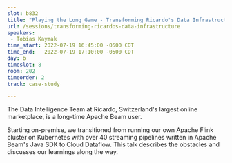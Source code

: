 ```yaml
---
slot: b832
title: "Playing the Long Game - Transforming Ricardo's Data Infrastructure with Apache Beam"
url: /sessions/transforming-ricardos-data-infrastructure
speakers:
 - Tobias Kaymak
time_start: 2022-07-19 16:45:00 -0500 CDT
time_end:   2022-07-19 17:10:00 -0500 CDT
day: b
timeslot: 8
room: 202
timeorder: 2
track: case-study

---
```


The Data Intelligence Team at Ricardo, Switzerland's largest online marketplace, is a long-time Apache Beam user.
 
 Starting on-premise, we transitioned from running our own Apache Flink cluster on Kubernetes with over 40 streaming pipelines written in Apache Beam's Java SDK to Cloud Dataflow. This talk describes the obstacles and discusses our learnings along the way.